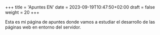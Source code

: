 +++
title = 'Apuntes EN'
date = 2023-09-19T10:47:50+02:00 
draft = false
weight = 20
+++

Esta es mi página de apuntes donde vamos a estudiar el desarrollo de las páginas web en entorno del servidor.

